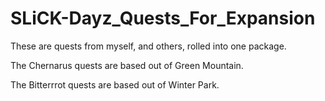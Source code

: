 # SLiCK-Dayz_Quests_For_Expansion

These are quests from myself, and others, rolled into one package.

The Chernarus quests are based out of Green Mountain.

The Bitterrrot quests are based out of Winter Park.
 
